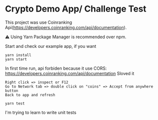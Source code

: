 # Crypto Demo App/ Challenge Test

This project was use Coinranking Api(https://developers.coinranking.com/api/documentation).

⚠️ Using Yarn Package Manager is recommended over npm.

Start and check our example app, if you want

```shell
yarn install
yarn start
```

In first time run, api forbiden because it use CORS: https://developers.coinranking.com/api/documentation
Sloved it

```shell
Right click => inspect or F12
Go to Network tab => double click on "coins" => Accept from anywhere button
Back to app and refresh
```

```shell
yarn test
```

I'm trying to learn to write unit tests

